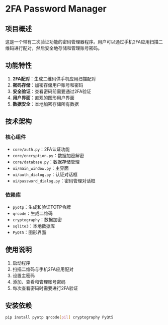 # 2FA Password Manager

## 项目概述

这是一个带有二次验证功能的密码管理器程序。用户可以通过手机2FA应用扫描二维码进行配对，然后安全地存储和管理账号密码。

## 功能特性

1. **2FA配对**：生成二维码供手机应用扫描配对
2. **密码存储**：加密存储用户账号和密码
3. **安全验证**：查看密码前需要通过2FA验证
4. **用户界面**：直观的图形用户界面
5. **数据安全**：本地加密存储所有数据

## 技术架构

### 核心组件

- `core/auth.py`：2FA认证功能
- `core/encryption.py`：数据加密解密
- `core/database.py`：数据存储管理
- `ui/main_window.py`：主界面
- `ui/auth_dialog.py`：认证对话框
- `ui/password_dialog.py`：密码管理对话框

### 依赖库

- `pyotp`：生成和验证TOTP令牌
- `qrcode`：生成二维码
- `cryptography`：数据加密
- `sqlite3`：本地数据库
- `PyQt5`：图形界面

## 使用说明

1. 启动程序
2. 扫描二维码与手机2FA应用配对
3. 设置主密码
4. 添加、查看和管理账号密码
5. 每次查看密码时需要进行2FA验证

## 安装依赖

```bash
pip install pyotp qrcode[pil] cryptography PyQt5
